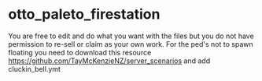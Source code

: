 # otto_paleto_firestation

You are free to edit and do what you want with the files but you do not have permission to re-sell or claim as your own work.
For the ped's not to spawn floating you need to download this resource https://github.com/TayMcKenzieNZ/server_scenarios and add cluckin_bell.ymt
